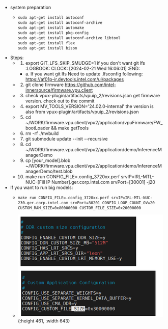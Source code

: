 - system preparation
	- ```
	  sudo apt-get install autoconf
	  sudo apt-get install autoconf-archive
	  sudo apt-get install automake
	  sudo apt-get install pkg-config
	  sudo apt-get install autoconf-archive libtool
	  sudo apt-get install flex
	  sudo apt-get install bison
	  ```
- Steps:
	- 1. export GIT_LFS_SKIP_SMUDGE=1 if you don't want git lfs
	  :LOGBOOK:
	  CLOCK: [2024-02-21 Wed 16:06:01]
	  :END:
		- a. If you want git lfs Need to update .lfsconfig following: https://af01p-ir.devtools.intel.com/ui/packages
	- 2. git clone firmware https://github.com/intel-innersource/firmware.vpu.client
	- 3. check vpux-plugin/artifacts/vpuip_2/revisions.json get firmware version. check out to the commit
	- 4. export MV_TOOLS_VERSION='24.02.0-internal' the version is also from vpux-plugin/artifacts/vpuip_2/revisions.json
	- 5. cd ~/WORK/firmware.vpu.client/vpu2/application/vpuFirmware/FW_bootLoader && make getTools
	- 6. rm -rf ./mvbuild
	- 7. git submodule update --init --recursive
	- 8. cd ~/WORK/firmware.vpu.client/vpu2/application/demo/InferenceManagerDemo
	- 9. cp [your_model].blob ~/WORK/firmware.vpu.client/vpu2/application/demo/InferenceManagerDemo/test.blob
	- 10. make run CONFIG_FILE=.config_3720xx.perf srvIP=IRL-MTL-NUC-[Fill IP Number].ger.corp.intel.com srvPort=[30001] -j20
- If you want to run big models:
	- ```rm -rf ./mvbuild
	  make run CONFIG_FILE=.config_3720xx.perf srvIP=IRL-MTL-NUC-230.ger.corp.intel.com srvPort=30201 CONFIG_LOOP_COUNT_OV=20 CUSTOM_RAM_SIZE=0x80000000 CUSTOM_FILE_SIZE=0x20000000
	  ```
	- ![image.png](../assets/image_1708502719474_0.png){:height 461, :width 643}